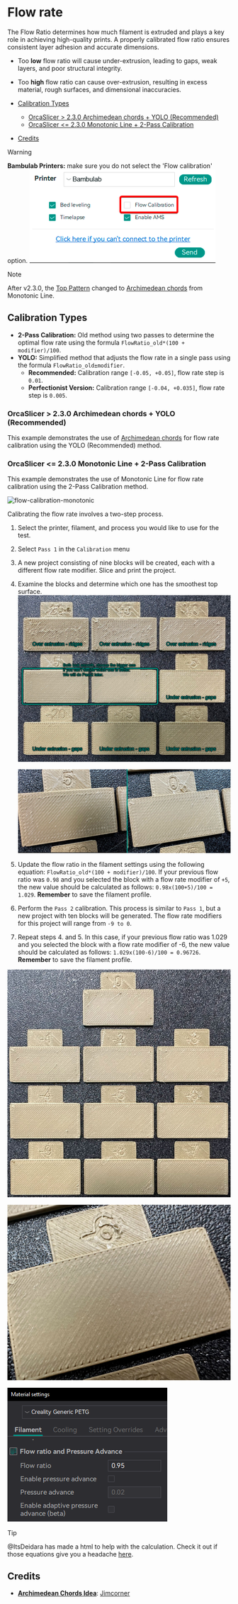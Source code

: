 # Flow rate

The Flow Ratio determines how much filament is extruded and plays a key role in achieving high-quality prints. A properly calibrated flow ratio ensures consistent layer adhesion and accurate dimensions.

- Too **low** flow ratio will cause under-extrusion, leading to gaps, weak layers, and poor structural integrity.
- Too **high** flow ratio can cause over-extrusion, resulting in excess material, rough surfaces, and dimensional inaccuracies.

- [Calibration Types](#calibration-types)
  - [OrcaSlicer \> 2.3.0 Archimedean chords + YOLO (Recommended)](#orcaslicer--230-archimedean-chords--yolo-recommended)
  - [OrcaSlicer \<= 2.3.0 Monotonic Line + 2-Pass Calibration](#orcaslicer--230-monotonic-line--2-pass-calibration)
- [Credits](#credits)

> [!WARNING]
> **Bambulab Printers:** make sure you do not select the 'Flow calibration' option.
> ![flowrate-Bambulab-uncheck](https://github.com/SoftFever/OrcaSlicer/blob/main/doc/images/Flow-Rate/flowrate-Bambulab-uncheck.png?raw=true)

> [!NOTE]
> After v2.3.0, the [Top Pattern](strength_settings_top_bottom_shells#surface-pattern) changed to [Archimedean chords](strength_settings_infill#archimedean-chords) from Monotonic Line.

## Calibration Types

- **2-Pass Calibration:** Old method using two passes to determine the optimal flow rate using the formula `FlowRatio_old*(100 + modifier)/100`.
- **YOLO:** Simplified method that adjusts the flow rate in a single pass using the formula `FlowRatio_old±modifier`.
  - **Recommended:**  Calibration range `[-0.05, +0.05]`, flow rate step is `0.01`.
  - **Perfectionist Version:** Calibration range `[-0.04, +0.035]`, flow rate step is `0.005`.

### OrcaSlicer > 2.3.0 Archimedean chords + YOLO (Recommended)

This example demonstrates the use of [Archimedean chords](strength_settings_infill#archimedean-chords) for flow rate calibration using the YOLO (Recommended) method.

### OrcaSlicer <= 2.3.0 Monotonic Line + 2-Pass Calibration

This example demonstrates the use of Monotonic Line for flow rate calibration using the 2-Pass Calibration method.

![flow-calibration-monotonic](https://github.com/SoftFever/OrcaSlicer/blob/main/doc/images/Flow-Rate/monotonic-flow-rate/flow-calibration-monotonic.gif?raw=true)

Calibrating the flow rate involves a two-step process.

1. Select the printer, filament, and process you would like to use for the test.
2. Select `Pass 1` in the `Calibration` menu
3. A new project consisting of nine blocks will be created, each with a different flow rate modifier. Slice and print the project.
4. Examine the blocks and determine which one has the smoothest top surface.
   ![flowrate-pass1-monotonic](https://github.com/SoftFever/OrcaSlicer/blob/main/doc/images/Flow-Rate/monotonic-flow-rate/flowrate-pass1-monotonic.jpg?raw=true)

   ![flowrate-0-5-monotonic](https://github.com/SoftFever/OrcaSlicer/blob/main/doc/images/Flow-Rate/monotonic-flow-rate/flowrate-0-5-monotonic.jpg?raw=true)

5. Update the flow ratio in the filament settings using the following equation: `FlowRatio_old*(100 + modifier)/100`. If your previous flow ratio was `0.98` and you selected the block with a flow rate modifier of `+5`, the new value should be calculated as follows: `0.98x(100+5)/100 = 1.029`. **Remember** to save the filament profile.
6. Perform the `Pass 2` calibration. This process is similar to `Pass 1`, but a new project with ten blocks will be generated. The flow rate modifiers for this project will range from `-9 to 0`.
7. Repeat steps 4. and 5. In this case, if your previous flow ratio was 1.029 and you selected the block with a flow rate modifier of -6, the new value should be calculated as follows: `1.029x(100-6)/100 = 0.96726`. **Remember** to save the filament profile.

![flowrate-pass2-monotonic](https://github.com/SoftFever/OrcaSlicer/blob/main/doc/images/Flow-Rate/monotonic-flow-rate/flowrate-pass2-monotonic.jpg?raw=true)

![flowrate-6-monotonic](https://github.com/SoftFever/OrcaSlicer/blob/main/doc/images/Flow-Rate/monotonic-flow-rate/flowrate-6-monotonic.jpg?raw=true)

![flowcalibration_update_flowrate](https://github.com/SoftFever/OrcaSlicer/blob/main/doc/images/Flow-Rate/flowcalibration_update_flowrate.png?raw=true)

> [!TIP]
> @ItsDeidara has made a html to help with the calculation. Check it out if those equations give you a headache [here](https://github.com/ItsDeidara/Orca-Slicer-Assistant).

## Credits

- **[Archimedean Chords Idea](https://makerworld.com/es/models/189543-improved-flow-ratio-calibration-v3#profileId-209504)**: [Jimcorner](https://makerworld.com/es/@jimcorner)
